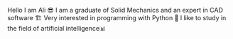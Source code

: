 Hello I am Ali 😎
I am a graduate of Solid Mechanics and an expert in CAD software 🏗
Very interested in programming with Python 🐍
I like to study in the field of artificial intelligence📊

<!---
Ali2475125/Ali2475125 is a ✨ special ✨ repository because its `README.md` (this file) appears on your GitHub profile.
You can click the Preview link to take a look at your changes.
--->

